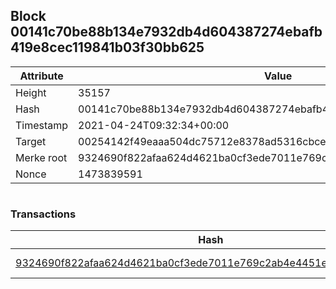 ## Block 00141c70be88b134e7932db4d604387274ebafb419e8cec119841b03f30bb625

Attribute | Value
--- | ---
Height | 35157
Hash | 00141c70be88b134e7932db4d604387274ebafb419e8cec119841b03f30bb625
Timestamp | 2021-04-24T09:32:34+00:00
Target | 00254142f49eaaa504dc75712e8378ad5316cbcead634704b3734b6271167cc4
Merke root | 9324690f822afaa624d4621ba0cf3ede7011e769c2ab4e4451e8dea427e919fb
Nonce | 1473839591

```

```

### Transactions

Hash | Amount
--- | ---
[9324690f822afaa624d4621ba0cf3ede7011e769c2ab4e4451e8dea427e919fb](9324690f822afaa624d4621ba0cf3ede7011e769c2ab4e4451e8dea427e919fb.md) | 10.00000000 SKEPTI 
